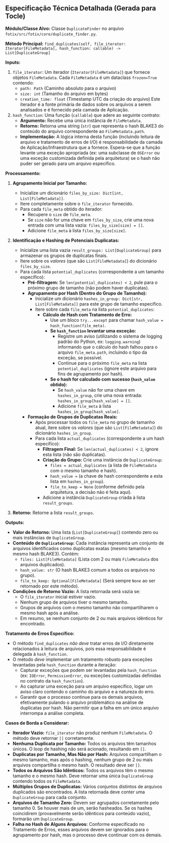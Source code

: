 ## Especificação Técnica Detalhada (Gerada para Tocle)

**Módulo/Classe Alvo:** Classe `DuplicateFinder` no arquivo `fotix/src/fotix/core/duplicate_finder.py`.

**Método Principal:**
`find_duplicates(self, file_iterator: Iterator[FileMetadata], hash_function: callable) -> List[DuplicateGroup]`

**Inputs:**

1.  `file_iterator`: Um iterador (`Iterator[FileMetadata]`) que fornece objetos `FileMetadata`. Cada `FileMetadata` é um dataclass `frozen=True` contendo:
    *   `path: Path` (Caminho absoluto para o arquivo)
    *   `size: int` (Tamanho do arquivo em bytes)
    *   `creation_time: float` (Timestamp UTC da criação do arquivo)
    Este iterador é a fonte primária de dados sobre os arquivos a serem analisados e é fornecido pela camada de Aplicação.
2.  `hash_function`: Uma função (`callable`) que adere ao seguinte contrato:
    *   **Argumento:** Recebe uma única instância de `FileMetadata`.
    *   **Retorno:** Retorna uma string (`str`) que representa o hash BLAKE3 do conteúdo do arquivo correspondente ao `FileMetadata.path`.
    *   **Implementação:** A lógica interna desta função (incluindo leitura de arquivo e tratamento de erros de I/O) é responsabilidade da camada de Aplicação/Infraestrutura que a fornece. Espera-se que a função levante uma exceção apropriada (ex: uma subclasse de `OSError` ou uma exceção customizada definida pela arquitetura) se o hash não puder ser gerado para um arquivo específico.

**Processamento:**

1.  **Agrupamento Inicial por Tamanho:**
    *   Inicialize um dicionário `files_by_size: Dict[int, List[FileMetadata]]`.
    *   Itere completamente sobre o `file_iterator` fornecido.
    *   Para cada `file_meta` obtido do iterador:
        *   Recupere o `size` de `file_meta`.
        *   Se `size` não for uma chave em `files_by_size`, crie uma nova entrada com uma lista vazia: `files_by_size[size] = []`.
        *   Adicione `file_meta` à lista `files_by_size[size]`.

2.  **Identificação e Hashing de Potenciais Duplicatas:**
    *   Inicialize uma lista vazia `result_groups: List[DuplicateGroup]` para armazenar os grupos de duplicatas finais.
    *   Itere sobre os *valores* (que são `List[FileMetadata]`) do dicionário `files_by_size`.
    *   Para cada lista `potential_duplicates` (correspondente a um tamanho específico):
        *   **Pré-filtragem:** Se `len(potential_duplicates) < 2`, pule para o próximo grupo de tamanho (não podem haver duplicatas).
        *   **Agrupamento por Hash (Dentro do Grupo de Tamanho):**
            *   Inicialize um dicionário `hashes_in_group: Dict[str, List[FileMetadata]]` para este grupo de tamanho específico.
            *   Itere sobre cada `file_meta` na lista `potential_duplicates`:
                *   **Cálculo de Hash com Tratamento de Erro:**
                    *   Use um bloco `try...except` para chamar `hash_value = hash_function(file_meta)`.
                    *   **Se `hash_function` levantar uma exceção:**
                        *   Registre um aviso (utilizando o sistema de logging padrão do Python, ex: `logging.warning`) informando que o cálculo do hash falhou para o arquivo `file_meta.path`, incluindo o tipo da exceção, se possível.
                        *   Continue para o próximo `file_meta` na lista `potential_duplicates` (ignore este arquivo para fins de agrupamento por hash).
                    *   **Se o hash for calculado com sucesso (`hash_value` obtido):**
                        *   Se `hash_value` não for uma chave em `hashes_in_group`, crie uma nova entrada: `hashes_in_group[hash_value] = []`.
                        *   Adicione `file_meta` à lista `hashes_in_group[hash_value]`.
        *   **Formação de Grupos de Duplicatas Reais:**
            *   Após processar todos os `file_meta` no grupo de tamanho atual, itere sobre os *valores* (que são `List[FileMetadata]`) do dicionário `hashes_in_group`.
            *   Para cada lista `actual_duplicates` (correspondente a um hash específico):
                *   **Filtragem Final:** Se `len(actual_duplicates) < 2`, ignore esta lista (não são duplicatas).
                *   **Criação do Grupo:** Crie uma instância de `DuplicateGroup`:
                    *   `files = actual_duplicates` (a lista de `FileMetadata` com o mesmo tamanho e hash).
                    *   `hash_value =` (a chave de hash correspondente a esta lista em `hashes_in_group`).
                    *   `file_to_keep = None` (conforme definido pela arquitetura, a decisão não é feita aqui).
                *   Adicione a instância `DuplicateGroup` criada à lista `result_groups`.

3.  **Retorno:** Retorne a lista `result_groups`.

**Outputs:**

-   **Valor de Retorno:** Uma lista (`List[DuplicateGroup]`) contendo zero ou mais instâncias de `DuplicateGroup`.
-   **Conteúdo de `DuplicateGroup`:** Cada instância representa um conjunto de arquivos identificados como duplicatas exatas (mesmo tamanho e mesmo hash BLAKE3). Contém:
    *   `files: List[FileMetadata]` (Lista com 2 ou mais `FileMetadata` dos arquivos duplicados).
    *   `hash_value: str` (O hash BLAKE3 comum a todos os arquivos no grupo).
    *   `file_to_keep: Optional[FileMetadata]` (Será sempre `None` ao ser retornado por este método).
-   **Condições de Retorno Vazio:** A lista retornada será vazia se:
    *   O `file_iterator` inicial estiver vazio.
    *   Nenhum grupo de arquivos tiver o mesmo tamanho.
    *   Grupos de arquivos com o mesmo tamanho não compartilharem o mesmo hash após a análise.
    *   Em resumo, se nenhum conjunto de 2 ou mais arquivos idênticos for encontrado.

**Tratamento de Erros Específico:**

-   O método `find_duplicates` *não deve* tratar erros de I/O diretamente relacionados à leitura de arquivos, pois essa responsabilidade é delegada à `hash_function`.
-   O método *deve* implementar um tratamento robusto para exceções levantadas pela `hash_function` durante a iteração:
    *   Capturar exceções que podem ser levantadas pela `hash_function` (ex: `IOError`, `PermissionError`, ou exceções customizadas definidas no contrato da `hash_function`).
    *   Ao capturar uma exceção para um arquivo específico, logar um aviso claro contendo o caminho do arquivo e a natureza do erro.
    *   Garantir que o processo continue para os demais arquivos, efetivamente pulando o arquivo problemático na análise de duplicatas por hash. Não permitir que a falha em um único arquivo interrompa a análise completa.

**Casos de Borda a Considerar:**

-   **Iterador Vazio:** `file_iterator` não produz nenhum `FileMetadata`. O método deve retornar `[]` corretamente.
-   **Nenhuma Duplicata por Tamanho:** Todos os arquivos têm tamanhos únicos. O loop de hashing não será acionado, resultando em `[]`.
-   **Duplicatas por Tamanho, Mas Não por Hash:** Arquivos compartilham o mesmo tamanho, mas após o hashing, nenhum grupo de 2 ou mais arquivos compartilha o mesmo hash. O resultado deve ser `[]`.
-   **Todos os Arquivos São Idênticos:** Todos os arquivos têm o mesmo tamanho e o mesmo hash. Deve retornar uma única `DuplicateGroup` contendo todos os `FileMetadata`.
-   **Múltiplos Grupos de Duplicatas:** Vários conjuntos distintos de arquivos duplicados são encontrados. A lista retornada deve conter uma `DuplicateGroup` para cada conjunto.
-   **Arquivos de Tamanho Zero:** Devem ser agrupados corretamente pelo tamanho 0. Se houver mais de um, serão hasheados. Se os hashes coincidirem (provavelmente serão idênticos para conteúdo vazio), formarão um `DuplicateGroup`.
-   **Falha no Hash de Alguns Arquivos:** Conforme especificado no Tratamento de Erros, esses arquivos devem ser ignorados para o agrupamento por hash, mas o processo deve continuar com os demais.